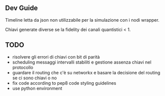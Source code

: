 ## Dev Guide
Timeline letta da json non utilizzabile per la simulazione con i nodi wrapper.

Chiavi generate diverse se la fidelity dei canali quantistici < 1.


## TODO
- risolvere gli errori di chiavi con bit di parità
- scheduling messaggi intervalli stabiliti e gestione assenza chiavi nel protocollo
- guardare il routing che c'è su networkx e basare la decisione del routing se ci sono chiavi o no
- fix code according to pep8 code styling guidelines
- use python environment



